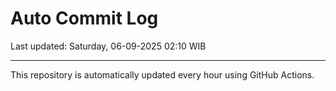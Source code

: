 # Auto Commit Log

Last updated: Saturday, 06-09-2025 02:10 WIB

---

This repository is automatically updated every hour using GitHub Actions.
